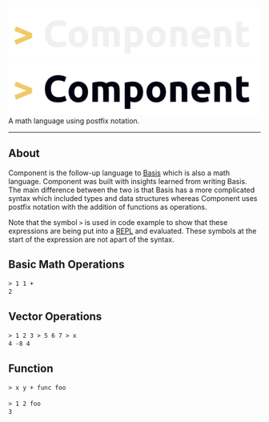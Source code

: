 ![Component Logo](./images/Component_dark_mode.png#gh-dark-mode-only)
![Component Logo](./images/Component_light_mode.png#gh-light-mode-only)
<br>
A math language using postfix notation.
<hr>

## About

Component is the follow-up language to [Basis](https://github.com/JakeRoggenbuck/basis) which is also a math language. Component was built with insights learned from writing Basis. The main difference between the two is that Basis has a more complicated syntax which included types and data structures whereas Component uses postfix notation with the addition of functions as operations.

Note that the symbol `>` is used in code example to show that these expressions are being put into a [REPL](https://en.wikipedia.org/wiki/Read%E2%80%93eval%E2%80%93print_loop) and evaluated. These symbols at the start of the expression are not apart of the syntax.

## Basic Math Operations

```
> 1 1 +
2
```

## Vector Operations

```
> 1 2 3 > 5 6 7 > x
4 -8 4
```

## Function

```
> x y + func foo

> 1 2 foo
3
```
